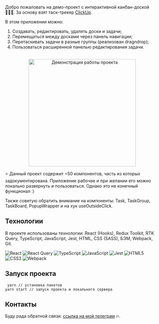 Добро пожаловать на демо-проект с интерактивной канбан-доской 👩🏻‍💻. За основу взят таск-трекер [ClickUp](https://app.clickup.com/).

В этом приложении можно:
1. Создавать, редактировать, удалять доски и задачи;
2. Перемещаться между досками через панель навигации;
3. Перетаскивать задачи в разные группы (реализован dragndrop);
4. Пользоваться расширенной панелью редактирования задачи.

<div align="center">
  <br>
  <img src="./demo.gif" alt="Демонстрация работы проекта" height="350">
</div>

⭐️ Данный проект содержит ~50 компонентов, часть из которых задокументирована. Приложение рабочее и при желании его можно локально развернуть и пользоваться. Однако это не конечный функционал :) 

Также советую обратить внимание на компоненты: Task, TaskGroup, TaskBoard, PopupWrapper и на хук useOutsideClick.

## Технологии
В проекте использованы технологии: React (Hooks), Redux Toolkit, RTK Query, TypeScript, JavaScript, Jest, HTML, CSS (SASS), БЭМ, Webpack, Git.

![React](https://img.shields.io/badge/react-%2320232a.svg?style=for-the-badge&logo=react&logoColor=%2361DAFB) ![React Query](https://img.shields.io/badge/-React%20Query-FF4154?style=for-the-badge&logo=react%20query&logoColor=white) ![TypeScript](https://img.shields.io/badge/typescript-%23007ACC.svg?style=for-the-badge&logo=typescript&logoColor=white) ![JavaScript](https://img.shields.io/badge/javascript-%23323330.svg?style=for-the-badge&logo=javascript&logoColor=%23F7DF1E) ![Jest](https://img.shields.io/badge/-jest-%23C21325?style=for-the-badge&logo=jest&logoColor=white) ![HTML5](https://img.shields.io/badge/html5-%23E34F26.svg?style=for-the-badge&logo=html5&logoColor=white) ![CSS3](https://img.shields.io/badge/css3-%231572B6.svg?style=for-the-badge&logo=css3&logoColor=white) ![Webpack](https://img.shields.io/badge/webpack-%238DD6F9.svg?style=for-the-badge&logo=webpack&logoColor=black)

## Запуск проекта
``` yarn // установка пакетов```
<br>
```yarn start // запуск проекта и локального сервера```
## Контакты 
Буду рада обратной связи: [ссылка на мой телеграм](https://t.me/mielilon) 🔥.